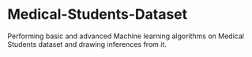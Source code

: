 # Medical-Students-Dataset
Performing basic and advanced Machine learning algorithms on Medical Students dataset and drawing inferences from it.
